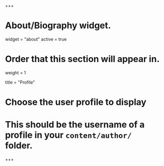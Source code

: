 +++
# About/Biography widget.
widget = "about"
active = true

# Order that this section will appear in.
weight = 1

title = "Profile"

# Choose the user profile to display
# This should be the username of a profile in your `content/author/` folder.

+++
